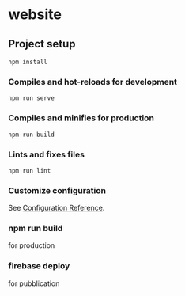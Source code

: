 # website

## Project setup
```
npm install
```

### Compiles and hot-reloads for development
```
npm run serve
```

### Compiles and minifies for production
```
npm run build
```

### Lints and fixes files
```
npm run lint
```

### Customize configuration
See [Configuration Reference](https://cli.vuejs.org/config/).


### npm run build
for production

### firebase deploy 
for pubblication



<!--         /* let tl2 = gsap.timeline({
            defaults: { duration: 2, ease: Power1.easeOut },
        }); */
        /*  tl.to(
             servizio_01, {
                 y: "-150%",
                 x: "70%",
             },
             "+2"
         ); */
        /* setTimeout(() => {
            tl2.to(servizio_02, {
                opacity: 1,
            });
        }, 2000); */ -->